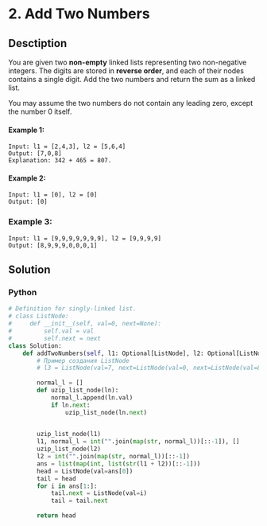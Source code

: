# 2. Add Two Numbers

## Desctiption

You are given two **non-empty** linked lists representing two non-negative integers. The digits are stored in **reverse order**, and each of their nodes contains a single digit. Add the two numbers and return the sum as a linked list.

You may assume the two numbers do not contain any leading zero, except the number 0 itself.

#### Example 1:
```
Input: l1 = [2,4,3], l2 = [5,6,4]
Output: [7,0,8]
Explanation: 342 + 465 = 807.
```

#### Example 2:
```
Input: l1 = [0], l2 = [0]
Output: [0]
```

### Example 3:
```
Input: l1 = [9,9,9,9,9,9,9], l2 = [9,9,9,9]
Output: [8,9,9,9,0,0,0,1]
```

## Solution

### Python
```python
# Definition for singly-linked list.
# class ListNode:
#     def __init__(self, val=0, next=None):
#         self.val = val
#         self.next = next
class Solution:
    def addTwoNumbers(self, l1: Optional[ListNode], l2: Optional[ListNode]) -> Optional[ListNode]:
        # Пример создания ListNode
        # l3 = ListNode(val=7, next=ListNode(val=0, next=ListNode(val=8)))
        
        normal_l = []
        def uzip_list_node(ln):
            normal_l.append(ln.val)
            if ln.next:
                uzip_list_node(ln.next)

            
        uzip_list_node(l1)
        l1, normal_l = int("".join(map(str, normal_l))[::-1]), []
        uzip_list_node(l2)
        l2 = int("".join(map(str, normal_l))[::-1])
        ans = list(map(int, list(str(l1 + l2))[::-1]))
        head = ListNode(val=ans[0])
        tail = head
        for i in ans[1:]:
            tail.next = ListNode(val=i)
            tail = tail.next
        
        return head
```

